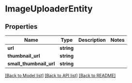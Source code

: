 # ImageUploaderEntity

## Properties
Name | Type | Description | Notes
------------ | ------------- | ------------- | -------------
**url** | **string** |  | 
**thumbnail_url** | **string** |  | 
**small_thumbnail_url** | **string** |  | 

[[Back to Model list]](../README.md#documentation-for-models) [[Back to API list]](../README.md#documentation-for-api-endpoints) [[Back to README]](../README.md)

